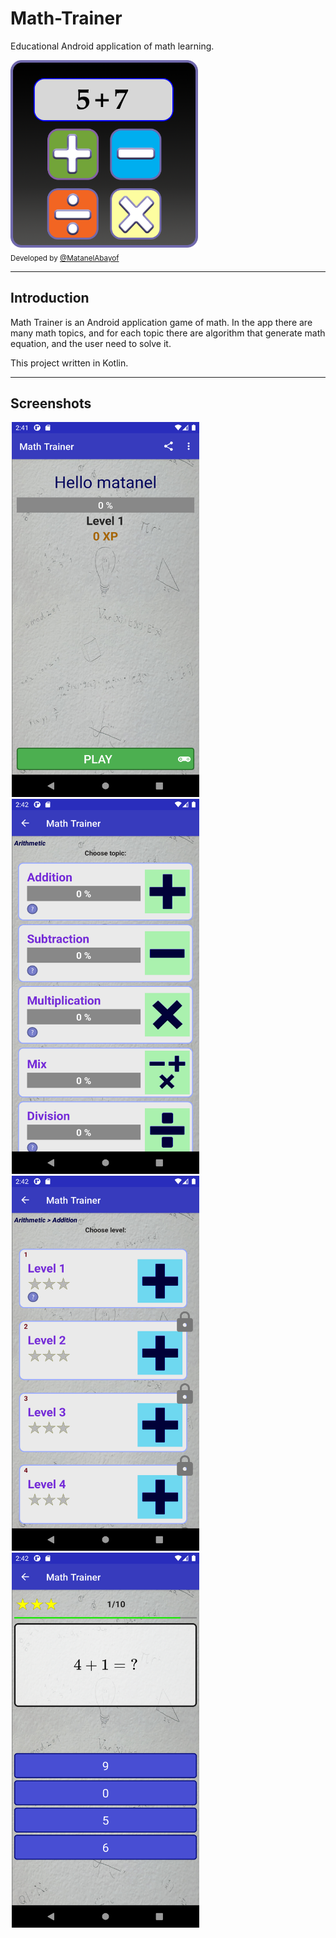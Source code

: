 # Math-Trainer
Educational Android application of math learning.

<div>
    <a href="https://raw.githubusercontent.com/MatanelAbayof/Math-Trainer/main/images/app_icon.png"><img width="300" height="300" src="https://raw.githubusercontent.com/MatanelAbayof/Math-Trainer/main/images/app_icon.png" title="Math-Trainer" alt="Math-Trainer"></a>
</div>

<div>
  <sub>
    Developed by <a href="https://github.com/MatanelAbayof">@MatanelAbayof</a>
  </sub>
</div>
<hr/>


## Introduction
Math Trainer is an Android application game of math.
In the app there are many math topics, and for each topic there are algorithm that generate math equation,
and the user need to solve it.

This project written in Kotlin.
<hr/>

## Screenshots
<img style="margin-left: 2px" width="300" height="600" src="https://raw.githubusercontent.com/MatanelAbayof/Math-Trainer/main/images/main.png" title="Main" alt="Main">
<img style="margin-left: 2px" width="300" height="600" src="https://raw.githubusercontent.com/MatanelAbayof/Math-Trainer/main/images/topic.png" title="Topic" alt="Topic">
<img style="margin-left: 2px" width="300" height="600" src="https://raw.githubusercontent.com/MatanelAbayof/Math-Trainer/main/images/level.png" title="Level" alt="Level">
<img style="margin-left: 2px" width="300" height="600" src="https://raw.githubusercontent.com/MatanelAbayof/Math-Trainer/main/images/game.png" title="Game" alt="Game">
